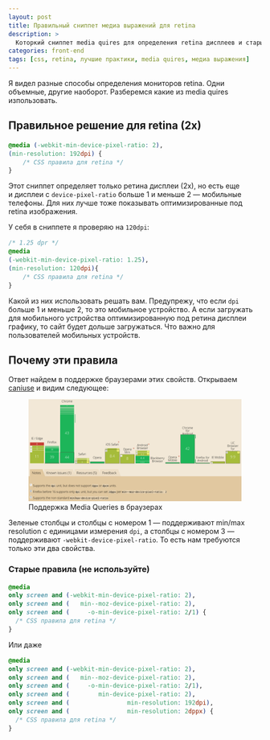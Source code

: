 ```yaml
---
layout: post
title: Правильный сниппет медиа выражений для retina
description: >
  Которкий сниппет media quires для определения retina дисплеев и старые сниппеты от которых нужно давно избавиться.
categories: front-end
tags: [css, retina, лучшие практики, media quires, медиа выражения]
---
```


Я видел разные способы определения мониторов retina. Одни объемные, другие наоборот. Разберемся какие из media quires изпользовать.

## Правильное решение для retina (2x)

~~~css
@media (-webkit-min-device-pixel-ratio: 2),
(min-resolution: 192dpi) {
    /* CSS правила для retina */
}
~~~

Этот сниппет определяет только ретина дисплеи (2х), но есть еще и дисплеи с <code>device-pixel-ratio</code> больше 1 и меньше 2 — мобильные телефоны. Для них лучше тоже показывать оптимизированные под retina изображения.

<!-- more -->

У себя в сниппете я проверяю на <code>120dpi</code>:

~~~css
/* 1.25 dpr */
@media
(-webkit-min-device-pixel-ratio: 1.25),
(min-resolution: 120dpi){
    /* CSS правила для retina */
}
~~~

Какой из них использовать решать вам. Предупрежу, что если <code>dpi</code> больше 1 и меньше 2, то это мобильное устройство. А если загружать для мобильного устройства оптимизированную под ретина дисплеи графику, то сайт будет дольше загружаться. Что важно для пользователей мобильных устройств.

## Почему эти правила

Ответ найдем в поддержке браузерами этих свойств. Открываем <a href="http://caniuse.com/#feat=css-media-resolution">caniuse</a> и видим следующее:

<figure itemscope itemtype="http://schema.org/ImageObject">
	<img itemprop="contentUrl" alt="Поддержка Media Queries в браузерах" src="/assets/img/media_queries/support.png">
	<figcaption itemprop="description">Поддержка Media Queries в браузерах</figcaption>
</figure>

Зеленые столбцы и столбцы с номером 1 — поддерживают min/max resolution с единицами измерения <code>dpi</code>, а столбцы с номером 3 — поддерживают <code>-webkit-device-pixel-ratio</code>. То есть нам требуются только эти два свойства.

<h3>Старые правила (не используйте)</h3>

~~~css
@media
only screen and (-webkit-min-device-pixel-ratio: 2),
only screen and (   min--moz-device-pixel-ratio: 2),
only screen and (     -o-min-device-pixel-ratio: 2/1) {
  /* CSS правила для retina */
}
~~~

Или даже

~~~css
@media
only screen and (-webkit-min-device-pixel-ratio: 2),
only screen and (   min--moz-device-pixel-ratio: 2),
only screen and (     -o-min-device-pixel-ratio: 2/1),
only screen and (        min-device-pixel-ratio: 2),
only screen and (                min-resolution: 192dpi),
only screen and (                min-resolution: 2dppx) {
  /* CSS правила для retina */
}
~~~

